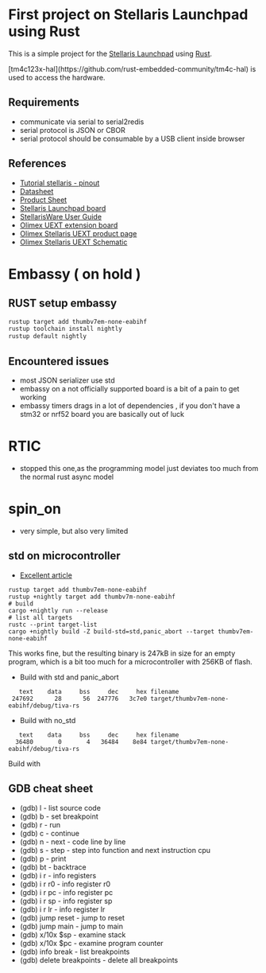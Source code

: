 # First project on Stellaris Launchpad using Rust

This is a simple  project for the [Stellaris Launchpad](http://www.ti.com/tool/ek-lm4f120xl) using [Rust](http://www.rust-lang.org/).
<p>[tm4c123x-hal](https://github.com/rust-embedded-community/tm4c-hal) is used to access the hardware.

## Requirements
- communicate via serial to serial2redis
- serial protocol is JSON or CBOR 
- serial protocol should be consumable by a USB client inside browser

## References 
- [Tutorial stellaris - pinout](https://embeddedcomputing.weebly.com/stellaris-lm4f120-launchpad.html)
- [Datasheet](https://www.ti.com/lit/gpn/tm4c123gh6pm)
- [Product Sheet](https://www.ti.com/product/TM4C123GH6PM)
- [Stellaris Launchpad board](http://www.ti.com/tool/sw-ek-lm4f120xl)
- [StellarisWare User Guide](http://www.ti.com/lit/ug/spmu298a/spmu298a.pdf)
- [Olimex UEXT extension board](https://www.olimex.com/Products/Modules/UEXT/resources/UEXT.pdf)
- [Olimex Stellaris UEXT product page](https://www.olimex.com/Products/Modules/Adapters/STELLARIS-UEXT/open-source-hardware)
- [Olimex Stellaris UEXT Schematic](https://www.olimex.com/Products/Modules/Adapters/STELLARIS-UEXT/resources/STELLARIS-UEXT_sch.pdf)

# Embassy ( on hold ) 

## RUST setup embassy 
```sh
rustup target add thumbv7em-none-eabihf
rustup toolchain install nightly
rustup default nightly
```

## Encountered issues 
- most JSON serializer use std
- embassy on a not officially supported board is a bit of a pain to get working
- embassy timers drags in a lot of dependencies , if you don't have a stm32 or nrf52 board you are basically out of luck

# RTIC
- stopped this one,as the programming model just deviates too much from the normal rust async model

# spin_on
- very simple, but also very limited

## std on microcontroller
- [Excellent article](https://blog.timhutt.co.uk/std-embedded-rust/index.html)

```shell
rustup target add thumbv7em-none-eabihf
rustup +nightly target add thumbv7m-none-eabihf
# build
cargo +nightly run --release
# list all targets
rustc --print target-list
cargo +nightly build -Z build-std=std,panic_abort --target thumbv7em-none-eabihf
```
This works fine, but the resulting binary is 247kB in size for an empty program, which is a bit too much for a microcontroller with 256KB of flash.
- Build with std and panic_abort
```shell
   text    data     bss     dec     hex filename
 247692      28      56  247776   3c7e0 target/thumbv7em-none-eabihf/debug/tiva-rs
```
- Build with no_std
```shell
   text    data     bss     dec     hex filename
  36480       0       4   36484    8e84 target/thumbv7em-none-eabihf/debug/tiva-rs
```
Build with 

## GDB cheat sheet

- (gdb) l - list source code
- (gdb) b - set breakpoint
- (gdb) r - run
- (gdb) c - continue
- (gdb) n - next - code line by line
- (gdb) s - step - step into function and next instruction cpu
- (gdb) p - print
- (gdb) bt - backtrace
- (gdb) i r - info registers
- (gdb) i r r0 - info register r0
- (gdb) i r pc - info register pc
- (gdb) i r sp - info register sp
- (gdb) i r lr - info register lr
- (gdb) jump reset - jump to reset
- (gdb) jump main - jump to main
- (gdb) x/10x $sp - examine stack
- (gdb) x/10x $pc - examine program counter
- (gdb) info break - list breakpoints
- (gdb) delete breakpoints - delete all breakpoints

